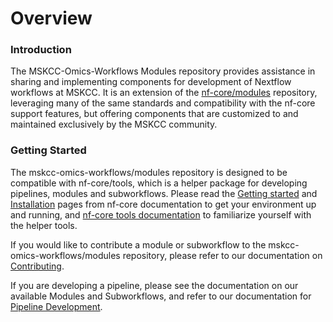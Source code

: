 # Overview

### Introduction

The MSKCC-Omics-Workflows Modules repository provides assistance in sharing and implementing components for development of Nextflow  workflows at MSKCC. It is an extension of the [nf-core/modules](https://github.com/nf-core/modules) repository, leveraging many of the same standards and compatibility with the nf-core support features, but offering components that are customized to and maintained exclusively by the MSKCC community.

### Getting Started

The mskcc-omics-workflows/modules repository is designed to be compatible with nf-core/tools, which is a helper package for developing pipelines, modules and subworkflows. Please read the [Getting started](https://nf-co.re/docs/usage/introduction) and [Installation](https://nf-co.re/docs/usage/installation) pages from nf-core documentation to get your environment up and running, and [nf-core tools documentation](https://nf-co.re/tools) to familiarize yourself with the helper tools.

If you would like to contribute a module or subworkflow to the mskcc-omics-workflows/modules repository, please refer to our documentation on [Contributing](contributing.md).

If you are developing a pipeline, please see the documentation on our available Modules and Subworkflows, and refer to our documentation for [Pipeline Development](pipeline-development.md).

